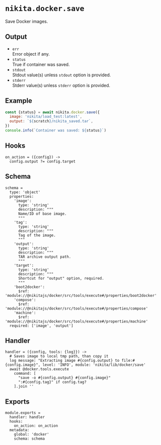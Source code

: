 
# `nikita.docker.save`

Save Docker images.

## Output

* `err`   
  Error object if any.
* `status`   
  True if container was saved.
* `stdout`   
  Stdout value(s) unless `stdout` option is provided.
* `stderr`   
  Stderr value(s) unless `stderr` option is provided.

## Example

```js
const {status} = await nikita.docker.save({
  image: 'nikita/load_test:latest',
  output: `${scratch}/nikita_saved.tar`,
})
console.info(`Container was saved: ${status}`)
```

## Hooks

    on_action = ({config}) ->
      config.output ?= config.target

## Schema

    schema =
      type: 'object'
      properties:
        'image':
          type: 'string'
          description: """
          Name/ID of base image.
          """
        'tag':
          type: 'string'
          description: """
          Tag of the image.
          """
        'output':
          type: 'string'
          description: """
          TAR archive output path.
          """
        'target':
          type: 'string'
          description: """
          Shortcut for "output" option, required.
          """
        'boot2docker':
          $ref: 'module://@nikitajs/docker/src/tools/execute#/properties/boot2docker'
        'compose':
          $ref: 'module://@nikitajs/docker/src/tools/execute#/properties/compose'
        'machine':
          $ref: 'module://@nikitajs/docker/src/tools/execute#/properties/machine'
      required: ['image', 'output']

## Handler

    handler = ({config, tools: {log}}) ->
      # Saves image to local tmp path, than copy it
      log message: "Extracting image #{config.output} to file:#{config.image}", level: 'INFO', module: 'nikita/lib/docker/save'
      await @docker.tools.execute
        command: [
          "save -o #{config.output} #{config.image}"
          ":#{config.tag}" if config.tag?
        ].join ''

## Exports

    module.exports =
      handler: handler
      hooks:
        on_action: on_action
      metadata:
        global: 'docker'
        schema: schema
